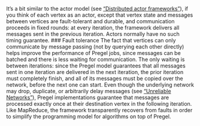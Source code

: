 
It’s a bit similar to the actor model (see [“Distributed actor frameworks”](ch04.html#sec_encoding_actors)), if you think of each vertex as
an actor, except that vertex state and messages between vertices are fault-tolerant and durable, and
communication proceeds in fixed rounds: at every iteration, the framework delivers all messages sent
in the previous iteration. Actors normally have no such timing guarantee. ### Fault tolerance 
The fact that vertices can only communicate by message passing (not by querying each other directly)
helps improve the performance of Pregel jobs, since messages can be batched and there is less
waiting for communication. The only waiting is between iterations: since the Pregel model guarantees
that all messages sent in one iteration are delivered in the next iteration, the prior iteration
must completely finish, and all of its messages must be copied over the network, before the next one
can start. Even though the underlying network may drop, duplicate, or arbitrarily delay messages (see
[“Unreliable Networks”](ch08.html#sec_distributed_networks)), Pregel implementations guarantee that messages are processed exactly
once at their destination vertex in the following iteration. Like MapReduce, the framework
transparently recovers from faults in order to simplify the programming model for algorithms on top
of Pregel.